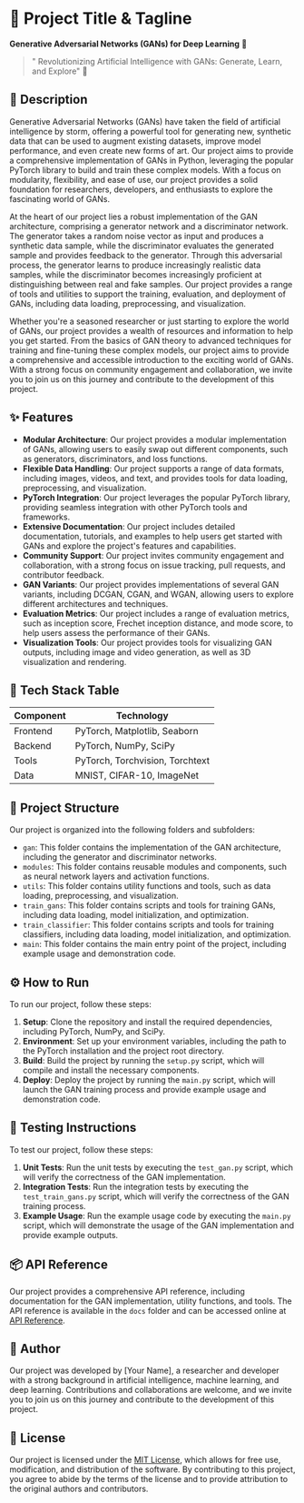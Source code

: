 🚀 Project Title & Tagline
=========================
**Generative Adversarial Networks (GANs) for Deep Learning** 🤖
> " Revolutionizing Artificial Intelligence with GANs: Generate, Learn, and Explore" 🚀

📖 Description
---------------

Generative Adversarial Networks (GANs) have taken the field of artificial intelligence by storm, offering a powerful tool for generating new, synthetic data that can be used to augment existing datasets, improve model performance, and even create new forms of art. Our project aims to provide a comprehensive implementation of GANs in Python, leveraging the popular PyTorch library to build and train these complex models. With a focus on modularity, flexibility, and ease of use, our project provides a solid foundation for researchers, developers, and enthusiasts to explore the fascinating world of GANs.

At the heart of our project lies a robust implementation of the GAN architecture, comprising a generator network and a discriminator network. The generator takes a random noise vector as input and produces a synthetic data sample, while the discriminator evaluates the generated sample and provides feedback to the generator. Through this adversarial process, the generator learns to produce increasingly realistic data samples, while the discriminator becomes increasingly proficient at distinguishing between real and fake samples. Our project provides a range of tools and utilities to support the training, evaluation, and deployment of GANs, including data loading, preprocessing, and visualization.

Whether you're a seasoned researcher or just starting to explore the world of GANs, our project provides a wealth of resources and information to help you get started. From the basics of GAN theory to advanced techniques for training and fine-tuning these complex models, our project aims to provide a comprehensive and accessible introduction to the exciting world of GANs. With a strong focus on community engagement and collaboration, we invite you to join us on this journey and contribute to the development of this project.

✨ Features
----------

* **Modular Architecture**: Our project provides a modular implementation of GANs, allowing users to easily swap out different components, such as generators, discriminators, and loss functions.
* **Flexible Data Handling**: Our project supports a range of data formats, including images, videos, and text, and provides tools for data loading, preprocessing, and visualization.
* **PyTorch Integration**: Our project leverages the popular PyTorch library, providing seamless integration with other PyTorch tools and frameworks.
* **Extensive Documentation**: Our project includes detailed documentation, tutorials, and examples to help users get started with GANs and explore the project's features and capabilities.
* **Community Support**: Our project invites community engagement and collaboration, with a strong focus on issue tracking, pull requests, and contributor feedback.
* **GAN Variants**: Our project provides implementations of several GAN variants, including DCGAN, CGAN, and WGAN, allowing users to explore different architectures and techniques.
* **Evaluation Metrics**: Our project includes a range of evaluation metrics, such as inception score, Frechet inception distance, and mode score, to help users assess the performance of their GANs.
* **Visualization Tools**: Our project provides tools for visualizing GAN outputs, including image and video generation, as well as 3D visualization and rendering.

🧰 Tech Stack Table
------------------

| Component | Technology |
| --- | --- |
| Frontend | PyTorch, Matplotlib, Seaborn |
| Backend | PyTorch, NumPy, SciPy |
| Tools | PyTorch, Torchvision, Torchtext |
| Data | MNIST, CIFAR-10, ImageNet |

📁 Project Structure
--------------------

Our project is organized into the following folders and subfolders:

* `gan`: This folder contains the implementation of the GAN architecture, including the generator and discriminator networks.
* `modules`: This folder contains reusable modules and components, such as neural network layers and activation functions.
* `utils`: This folder contains utility functions and tools, such as data loading, preprocessing, and visualization.
* `train_gans`: This folder contains scripts and tools for training GANs, including data loading, model initialization, and optimization.
* `train_classifier`: This folder contains scripts and tools for training classifiers, including data loading, model initialization, and optimization.
* `main`: This folder contains the main entry point of the project, including example usage and demonstration code.

⚙️ How to Run
--------------

To run our project, follow these steps:

1. **Setup**: Clone the repository and install the required dependencies, including PyTorch, NumPy, and SciPy.
2. **Environment**: Set up your environment variables, including the path to the PyTorch installation and the project root directory.
3. **Build**: Build the project by running the `setup.py` script, which will compile and install the necessary components.
4. **Deploy**: Deploy the project by running the `main.py` script, which will launch the GAN training process and provide example usage and demonstration code.

🧪 Testing Instructions
----------------------

To test our project, follow these steps:

1. **Unit Tests**: Run the unit tests by executing the `test_gan.py` script, which will verify the correctness of the GAN implementation.
2. **Integration Tests**: Run the integration tests by executing the `test_train_gans.py` script, which will verify the correctness of the GAN training process.
3. **Example Usage**: Run the example usage code by executing the `main.py` script, which will demonstrate the usage of the GAN implementation and provide example outputs.



📦 API Reference
----------------

Our project provides a comprehensive API reference, including documentation for the GAN implementation, utility functions, and tools. The API reference is available in the `docs` folder and can be accessed online at [API Reference](https://example.com/api-reference).

👤 Author
---------

Our project was developed by [Your Name], a researcher and developer with a strong background in artificial intelligence, machine learning, and deep learning. Contributions and collaborations are welcome, and we invite you to join us on this journey and contribute to the development of this project.

📝 License
---------

Our project is licensed under the [MIT License](https://opensource.org/licenses/MIT), which allows for free use, modification, and distribution of the software. By contributing to this project, you agree to abide by the terms of the license and to provide attribution to the original authors and contributors.
